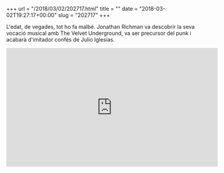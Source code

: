 +++
url = "/2018/03/02/202717.html"
title = ""
date = "2018-03-02T19:27:17+00:00"
slug = "202717"
+++

L'edat, de vegades, tot ho fa malbé. Jonathan Richman va descobrir la seva vocació musical amb The Velvet Underground, va ser precursor del punk i acabarà d'imitador confés de Julio Iglesias.

<iframe width="560" height="315" src="https://www.youtube-nocookie.com/embed/Kc2iLAubras" frameborder="0" allow="accelerometer; autoplay; clipboard-write; encrypted-media; gyroscope; picture-in-picture" allowfullscreen></iframe>